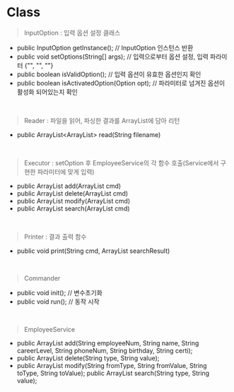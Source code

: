 # Class

> InputOption : 입력 옵션 설정 클래스
- public InputOption getInstance(); // InputOption 인스턴스 반환
- public void setOptions(String[] args); // 입력으로부터 옵션 설정, 입력 파라미터 {"", "", ""}
- public boolean isValidOption(); // 입력 옵션이 유효한 옵션인지 확인
- public boolean isActivatedOption(Option opt); // 파라미터로 넘겨진 옵션이 활성화 되어있는지 확인

<br>

> Reader : 파일을 읽어, 파싱한 결과를 ArrayList에 담아 리턴
- public ArrayList<ArrayList<String>> read(String filename)

<br>
  
> Executor : setOption 후 EmployeeService의 각 함수 호출(Service에서 구현한 파라미터에 맞게 입력)
- public ArrayList<Employee> add(ArrayList<String> cmd)
- public ArrayList<Employee> delete(ArrayList<String> cmd)
- public ArrayList<Employee> modify(ArrayList<String> cmd)
- public ArrayList<Employee> search(ArrayList<String> cmd)

<br>
  
> Printer : 결과 출력 함수
- public void print(String cmd, ArrayList<Employee> searchResult)
  
<br>
  
> Commander 

- public void init(); // 변수초기화
- public void run(); // 동작 시작

<br>

> EmployeeService 

- public ArrayList<Employee> add(String employeeNum, String name, String careerLevel, String phoneNum, String birthday, String certi);
- public ArrayList<Employee> delete(String type, String value);
- public ArrayList<Employee> modify(String fromType, String fromValue, String toType, String toValue);
public ArrayList<Employee> search(String type, String value);
